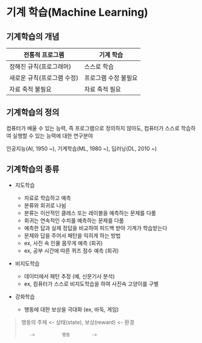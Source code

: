 # 기계 학습(Machine Learning)

## 기계학습의 개념

| 전통적 프로그램 | 기계 학습 | 
|---------|---------|
| 정해진 규칙(프로그래머)   | 스스로 학습   | 
| 새로운 규칙(프로그램 수정)   | 프로그램 수정 불필요   | 
| 자료 축적 불필요   | 자료 축적 필요   | 

## 기계학습의 정의

컴퓨터가 배울 수 있는 능력, 즉 프로그램으로 정의하지 않아도, 컴퓨터가 스스로 학습하여 실행할 수 있는 능력에 대한 연구분야

인공지능(AI, 1950 ~), 기계학습(ML, 1980 ~), 딥러닝(DL, 2010 ~)

## 기계학습의 종류

- 지도학습
  - 자료로 학습하고 예측
  - 분류와 회귀로 나뉨
  - 분류는 이산적인 클레스 또는 레이블을 예측하는 문제를 다룸
  - 회귀는 연속적인 수치를 예측하는 문제를 다룸
  - 예측한 답과 실제 정답을 비교하여 피드백 받아 기계가 학습받는다
  - 문제와 답을 주어서 패턴을 익히게 하는 방법
  - ex, 사진 속 인물 몸무게 예측 (회귀)
  - ex, 공부 시간에 따른 퀴즈 점수 예측 (회귀)

- 비지도학습
  - 데이터에서 패턴 추정 (예, 신문기사 분석)
  - ex, 컴퓨터가 스스로 비지도학습을 하여 사진속 고양이를 구별

- 강화학습
  - 행동에 대한 보상을 극대화 (ex, 바둑, 게임)

> 행동의 주체 <- 상태(state), 보상(reward) <- 환경
>       
>        ->          행동        ->

